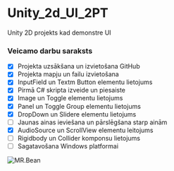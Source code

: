 # Unity_2d_UI_2PT
Unity 2D projekts kad demonstre UI

### Veicamo darbu saraksts
- [x] Projekta uzsākšana un izvietošana GitHub
- [x] Projekta mapju un failu izvietošana
- [x] InputField un Textm Button elementu lietojums
- [x] Pirmā C# skripta izveide un piesaiste
- [x] Image un Toggle elementu lietojums
- [x] Panel un Toggle Group elementu lietojums
- [x] DropDown un Slidere elementu lietojums
- [ ] Jaunas ainas ieviešana un pārslēgšana starp ainām
- [x] AudioSource un ScrollView elementu leitojums
- [ ] Rigidbody un Collider komponsu lietojums
- [ ] Sagatavošana Windows platformai

![MR.Bean](https://i.pinimg.com/originals/bb/20/4c/bb204ca21347be6d8a770f1e62ca93ee.png)
